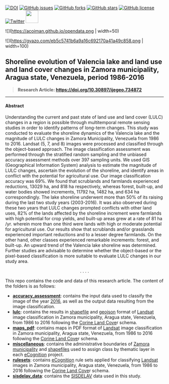 [![DOI](https://zenodo.org/badge/261209006.svg)](https://zenodo.org/badge/latestdoi/261209006)
[![GitHub issues](https://img.shields.io/github/issues/acoiman/lulc_zamora_1986_2016?style=plastic)](https://github.com/acoiman/lulc_zamora_1986_2016/issues)
[![GitHub forks](https://img.shields.io/github/forks/acoiman/lulc_zamora_1986_2016?style=plastic)](https://github.com/acoiman/lulc_zamora_1986_2016/network)
[![GitHub stars](https://img.shields.io/github/stars/acoiman/lulc_zamora_1986_2016?style=plastic)](https://github.com/acoiman/lulc_zamora_1986_2016/stargazers)
[![GitHub license](https://img.shields.io/github/license/acoiman/lulc_zamora_1986_2016?style=plastic)](https://github.com/acoiman/lulc_zamora_1986_2016/blob/master/LICENSE)
[![Twitter](https://shields-staging.herokuapp.com/twitter/url?style=social&url=https%3A%2F%2Fgithub.com%2Facoiman%2Flulc_zamora_1986_2016)](https://twitter.com/intent/tweet?text=Wow:&url=https%3A%2F%2Fgithub.com%2Facoiman%2Flulc_zamora_1986_2016)
[<img src="https://acoiman.github.io/opendata.png" style="width: 40px" />](https://www.cos.io/initiatives/badges)

![](https://acoiman.github.io/opendata.png | width=50)

![](https://gyazo.com/eb5c5741b6a9a16c692170a41a49c858.png | width=100)

## Shoreline evolution of Valencia lake and land use and land cover changes in Zamora municipality, Aragua state, Venezuela, period 1986-2016

> **Research Article:  https://doi.org/10.30897/ijegeo.734872**

------

#### **Abstract**

Understanding the current and past state of land use and land cover (LULC) changes in a region is possible through multitemporal remote sensing studies in order to identify patterns of long-term changes. This study was conducted to evaluate the shoreline dynamics of the Valencia lake and the magnitude of LULC changes in Zamora Municipality, Venezuela from 1986 to 2016. Landsat (5, 7, and 8) images were processed and classified through the object-based approach. The image classification assessment was performed through the stratified random sampling and the unbiased accuracy assessment methods over 397 sampling units. We used GIS (Geographical Information System) analysis to estimate the magnitude of LULC changes, ascertain the evolution of the shoreline, and identify areas in conflict with the potential for agricultural use. Our image classification accuracy was 69%. We found that scrublands and farmlands experienced reductions, 13029 ha, and 818 ha respectively, whereas forest, built-up, and water bodies showed increments, 11792 ha, 1482 ha, and 634 ha correspondingly. The lake shoreline underwent more than 50% of its raising during the last two study years (2003-2016). It was also observed during these two years that LULC changes prompted conflicts with other land uses, 82% of the lands affected by the shoreline increment were farmlands with high potential for crop yields, and built-up areas grew at a rate of 81 ha /yr. wherein more than one third were lands with high or moderate potential for agricultural use. Our results show that scrublands and/or grasslands experienced important reductions and to a lesser degree farmlands. On the other hand, other classes experienced remarkable increments: forest, and built-up. An upward trend of the Valencia lake shoreline was determined. Further studies are advisable to determine whether the object-based or the pixel-based classification is more suitable to evaluate LULC changes in our study area.

<div id="dot" align='center'>. . . .</div>

This repo contains the code and data of this research article. The content of the folders is as follows:

- [**accuracy_assessment**](https://github.com/acoiman/lulc_zamora_1986_2016/tree/master/accuracy_assessment): contains the input data used to classify the image of the year [2016](https://github.com/acoiman/lulc_zamora_1986_2016/tree/master/lulc/results/2016), as well as the output data resulting from the image classification.
- [**lulc**](https://github.com/acoiman/lulc_zamora_1986_2016/tree/master/lulc):  contains the results in [shapefile](https://en.wikipedia.org/wiki/Shapefile) and [geojson](https://geojson.org/) format of [Landsat](https://landsat.gsfc.nasa.gov/) image classification in Zamora municipality, Aragua state, Venezuela, from 1986 to 2016 following the [Corine Land Cove](https://land.copernicus.eu/pan-european/corine-land-cover)r schema.
- [**maps_pdf**](https://github.com/acoiman/lulc_zamora_1986_2016/tree/master/maps_pdf): contains maps in PDF format of [Landsat](https://landsat.gsfc.nasa.gov/) image classification in Zamora municipality, Aragua state, Venezuela, from 1986 to 2016 following the [Corine Land Cove](https://land.copernicus.eu/pan-european/corine-land-cover)r schema.
- [**miscellaneous**](https://github.com/acoiman/lulc_zamora_1986_2016/tree/master/miscellaneous): contains the administrative boundaries of [Zamora municipality](https://en.wikipedia.org/wiki/Zamora_Municipality,_Aragua) and [shapefiles](https://en.wikipedia.org/wiki/Shapefile) used to assign class by thematic layer in each [eCognition](https://geospatial.trimble.com/products-and-solutions/ecognition) project.
- [**rulesets**](https://github.com/acoiman/lulc_zamora_1986_2016/tree/master/rulesets): contains [eCognition](https://geospatial.trimble.com/products-and-solutions/ecognition) rule sets applied for classifying [Landsat](https://landsat.gsfc.nasa.gov/) images in Zamora municipality, Aragua state, Venezuela, from 1986 to 2016 following the [Corine Land Cove](https://land.copernicus.eu/pan-european/corine-land-cover)r schema.
- [**sisdelav_data**](https://github.com/acoiman/lulc_zamora_1986_2016/tree/master/sisdelav_data): contains the [SISDELAV](http://saber.ucv.ve/ojs/index.php/rev_venes/article/view/1092/1021) data used in this study.

